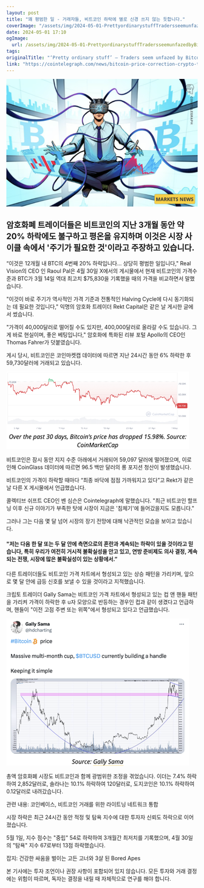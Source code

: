 ```yaml
---
layout: post
title: "꽤 평범한 일 - 거래자들, 비트코인 하락에 별로 신경 쓰지 않는 듯합니다."
coverImage: "/assets/img/2024-05-01-PrettyordinarystuffTradersseemunfazedbyBitcoincorrection_thumbnail.png"
date: 2024-05-01 17:10
ogImage:
  url: /assets/img/2024-05-01-PrettyordinarystuffTradersseemunfazedbyBitcoincorrection_thumbnail.png
tags:
originalTitle: "‘Pretty ordinary stuff’ — Traders seem unfazed by Bitcoin correction"
link: "https://cointelegraph.com/news/bitcoin-price-correction-crypto-traders-indicators"
---
```


![Image](/assets/img/2024-05-01-PrettyordinarystuffTradersseemunfazedbyBitcoincorrection_thumbnail.png)

## 암호화폐 트레이더들은 비트코인의 지난 3개월 동안 약 20% 하락에도 불구하고 평온을 유지하며 이것은 시장 사이클 속에서 '주기가 필요한 것'이라고 주장하고 있습니다.

“이것은 12개월 내 BTC의 4번째 20% 하락입니다... 상당히 평범한 일입니다," Real Vision의 CEO 인 Raoul Pal은 4월 30일 X에서의 게시물에서 현재 비트코인의 가격수준과 BTC가 3월 14일 역대 최고치 $75,830을 기록했을 때의 가격을 비교하면서 말했습니다.

"이것이 바로 주기가 역사적인 가격 기준과 전통적인 Halving Cycle에 다시 동기화되는 데 필요한 것입니다," 익명의 암호화 트레이더 Rekt Capital은 같은 날 게시한 글에서 썼습니다.

"가격이 40,000달러로 떨어질 수도 있지만, 400,000달러로 올라갈 수도 있습니다. 그게 바로 현실이며, 좋은 베팅입니다," 암호화에 특화된 리뷰 포털 Apollo의 CEO인 Thomas Fahrer가 덧붙였습니다.

게시 당시, 비트코인은 코인마켓캡 데이터에 따르면 지난 24시간 동안 6% 하락한 후 59,730달러에 거래되고 있습니다.

![이미지](/assets/img/2024-05-01-PrettyordinarystuffTradersseemunfazedbyBitcoincorrection_0.png)

비트코인은 잠시 동안 지지 수준 아래에서 거래되어 59,097 달러에 떨어졌으며, 이로 인해 CoinGlass 데이터에 따르면 96.5 백만 달러의 롱 포지션 청산이 발생했습니다.

비트코인의 가격이 하락할 때마다 “최종 바닥에 점점 가까워지고 있다”고 Rekt가 같은 날 다른 X 게시물에서 언급했습니다.

콜렉티브 쉬프트 CEO인 벤 심슨은 Cointelegraph에 말했습니다. "최근 비트코인 할프닝 이후 신규 이야기가 부족한 탓에 시장이 지금은 '침체기'에 들어갔을지도 모릅니다."

그러나 그는 다음 몇 달 넘어 시장의 장기 전망에 대해 낙관적인 모습을 보이고 있습니다.

#### "저는 다음 한 달 또는 두 달 안에 측면으로의 혼란과 계속되는 하락이 있을 것이라고 믿습니다, 특히 우리가 여전히 거시적 불확실성을 안고 있고, 연방 준비제도 의사 결정, 계속되는 전쟁, 시장에 많은 불확실성이 있는 상황에서.”

다른 트레이더들도 비트코인 가격 차트에서 형성되고 있는 상승 패턴을 가리키며, 앞으로 몇 달 안에 급등 신호를 보낼 수 있을 것이라고 지적했습니다.

크립토 트레이더 Gally Sama는 비트코인 가격 차트에서 형성되고 있는 컵 앤 핸들 패턴을 가리켜 가격이 하락한 후 u자 모양으로 반등하는 경우인 컵과 같이 생겼다고 언급하며, 핸들이 "이전 고점 주변 또는 위쪽"에서 형성되고 있다고 언급했습니다.

![이미지](/assets/img/2024-05-01-PrettyordinarystuffTradersseemunfazedbyBitcoincorrection_1.png)

총액 암호화폐 시장도 비트코인과 함께 광범위한 조정을 겪었습니다. 이더는 7.4% 하락하여 2,852달러로, 솔라나는 10.1% 하락하여 120달러로, 도지코인은 10.1% 하락하여 0.12달러로 내려갔습니다.

관련 내용: 코인베이스, 비트코인 거래를 위한 라이트닝 네트워크 통합

시장 하락은 최근 24시간 동안 적정 및 탐욕 지수에 대한 투자자 신뢰도 하락으로 이어졌습니다.

5월 1일, 지수 점수는 "중립" 54로 하락하여 3개월간 최저치를 기록했으며, 4월 30일의 "탐욕" 지수 67로부터 13점 하락했습니다.

잡지: 건강한 싸움을 벌이는 고든 고너와 3살 된 Bored Apes

본 기사에는 투자 조언이나 권장 사항이 포함되어 있지 않습니다. 모든 투자와 거래 결정에는 위험이 따르며, 독자는 결정을 내릴 때 자체적으로 연구를 해야 합니다.
